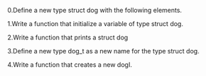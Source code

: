 0.Define a new type struct dog with the following elements.

1.Write a function that initialize a variable of type
 struct dog.

2.Write a function that prints a struct dog

3.Define a new type dog_t
 as a new name for the type struct dog.

4.Write a function that creates a new dogI.
